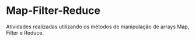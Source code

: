 # Map-Filter-Reduce
Atividades realizadas utilizando os métodos de manipulação de arrays Map, Filter e Reduce.
